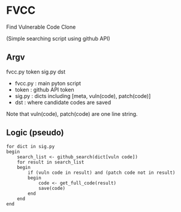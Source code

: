 # FVCC
Find Vulnerable Code Clone

(Simple searching script using github API) 

## Argv
fvcc.py token sig.py dst

* fvcc.py : main pyton script
* token : github API token
* sig.py : dicts including [meta, vuln(code), patch(code)]
* dst : where candidate codes are saved

Note that vuln(code), patch(code) are one line string.

## Logic (pseudo)
```
for dict in sig.py
begin
    search_list <- github_search(dict[vuln code])
    for result in search_list
    begin
        if (vuln code in result) and (patch code not in result)
        begin
            code <- get_full_code(result)
            save(code)
        end
    end
end
```
